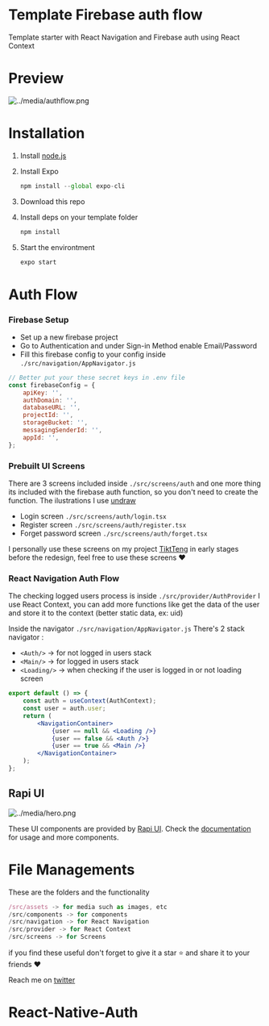# Template Firebase auth flow

Template starter with React Navigation and Firebase auth using React Context

# Preview

![../media/authflow.png](../media/authflow.png)

# Installation

1. Install [node.js](https://nodejs.org/en/)
2. Install Expo

   ```jsx
   npm install --global expo-cli
   ```

3. Download this repo
4. Install deps on your template folder

   ```jsx
   npm install
   ```

5. Start the environtment

   ```jsx
   expo start
   ```

# Auth Flow

### Firebase Setup

- Set up a new firebase project
- Go to Authentication and under Sign-in Method enable Email/Password
- Fill this firebase config to your config inside `./src/navigation/AppNavigator.js`

```jsx
// Better put your these secret keys in .env file
const firebaseConfig = {
	apiKey: '',
	authDomain: '',
	databaseURL: '',
	projectId: '',
	storageBucket: '',
	messagingSenderId: '',
	appId: '',
};
```

### Prebuilt UI Screens

There are 3 screens included inside `./src/screens/auth` and one more thing its included with the firebase auth function, so you don't need to create the function. The ilustrations I use [undraw](https://undraw.co/)

- Login screen `./src/screens/auth/login.tsx`
- Register screen `./src/screens/auth/register.tsx`
- Forget password screen `./src/screens/auth/forget.tsx`

I personally use these screens on my project [TiktTeng](https://github.com/codingki/TikTeng) in early stages before the redesign, feel free to use these screens ❤️

### React Navigation Auth Flow

The checking logged users process is inside `./src/provider/AuthProvider` I use React Context, you can add more functions like get the data of the user and store it to the context (better static data, ex: uid)

Inside the navigator `./src/navigation/AppNavigator.js`
There's 2 stack navigator :

- `<Auth/>` → for not logged in users stack
- `<Main/>` → for logged in users stack
- `<Loading/>` → when checking if the user is logged in or not loading screen

```jsx
export default () => {
	const auth = useContext(AuthContext);
	const user = auth.user;
	return (
		<NavigationContainer>
			{user == null && <Loading />}
			{user == false && <Auth />}
			{user == true && <Main />}
		</NavigationContainer>
	);
};
```

## Rapi UI

![../media/hero.png](../media/hero.png)

These UI components are provided by [Rapi UI](https://rapi-ui.kikiding.space/).
Check the [documentation](https://rapi-ui.kikiding.space/docs/) for usage and more components.

# File Managements

These are the folders and the functionality

```jsx
/src/assets -> for media such as images, etc
/src/components -> for components
/src/navigation -> for React Navigation
/src/provider -> for React Context
/src/screens -> for Screens
```

if you find these useful don't forget to give it a star ⭐ and share it to your friends ❤️

Reach me on [twitter](https://twitter.com/kikiding/)
# React-Native-Auth
